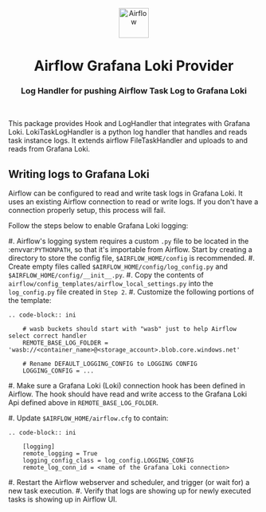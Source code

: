 <p align="center">
  <a href="https://www.airflow.apache.org">
    <img alt="Airflow" src="https://cwiki.apache.org/confluence/download/attachments/145723561/airflow_transparent.png?api=v2" width="60" />
  </a>
</p>
<h1 align="center">
  Airflow Grafana Loki Provider
</h1>
  <h3 align="center">
  Log Handler for pushing Airflow Task Log to Grafana Loki
</h3>

<br/>

This package provides Hook and LogHandler that integrates with Grafana Loki. LokiTaskLogHandler is a python log handler that handles and reads task instance logs. It extends airflow FileTaskHandler and uploads to and reads from Grafana Loki.

Writing logs to Grafana Loki
----------------------------------

Airflow can be configured to read and write task logs in Grafana Loki. It uses an existing
Airflow connection to read or write logs. If you don't have a connection properly setup,
this process will fail.

Follow the steps below to enable Grafana Loki logging:

#. Airflow's logging system requires a custom ``.py`` file to be located in the :envvar:`PYTHONPATH`, so that it's importable from Airflow. Start by creating a directory to store the config file, ``$AIRFLOW_HOME/config`` is recommended.
#. Create empty files called ``$AIRFLOW_HOME/config/log_config.py`` and ``$AIRFLOW_HOME/config/__init__.py``.
#. Copy the contents of ``airflow/config_templates/airflow_local_settings.py`` into the ``log_config.py`` file created in ``Step 2``.
#. Customize the following portions of the template:

    .. code-block:: ini

        # wasb buckets should start with "wasb" just to help Airflow select correct handler
        REMOTE_BASE_LOG_FOLDER = 'wasb://<container_name>@<storage_account>.blob.core.windows.net'

        # Rename DEFAULT_LOGGING_CONFIG to LOGGING CONFIG
        LOGGING_CONFIG = ...


#. Make sure a Grafana Loki (Loki) connection hook has been defined in Airflow. The hook should have read and write access to the Grafana Loki Api defined above in ``REMOTE_BASE_LOG_FOLDER``.

#. Update ``$AIRFLOW_HOME/airflow.cfg`` to contain:

    .. code-block:: ini

        [logging]
        remote_logging = True
        logging_config_class = log_config.LOGGING_CONFIG
        remote_log_conn_id = <name of the Grafana Loki connection>

#. Restart the Airflow webserver and scheduler, and trigger (or wait for) a new task execution.
#. Verify that logs are showing up for newly executed tasks is showing up in Airflow UI. 
